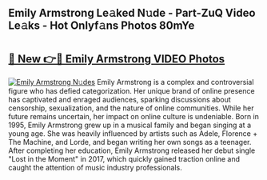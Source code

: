 ## Emily Armstrong Le𝚊ked N𝚞de - Part-ZuQ Video Le𝚊ks - Hot Onlyf𝚊ns Photos 80mYe

# <h2><a href="http://ac2094.deff.icu/?id=Emily+Armstrong">🔗 New 👉🔴 Emily Armstrong VIDEO Photos</a></h2>

[![Emily Armstrong N𝚞des](https://i.imgur.com/rIISA9y.gif)](http://ac2094.deff.icu/?id=Emily+Armstrong)
Emily Armstrong is a complex and controversial figure who has defied categorization. Her unique brand of online presence has captivated and enraged audiences, sparking discussions about censorship, sexualization, and the nature of online communities. While her future remains uncertain, her impact on online culture is undeniable. Born in 1995, Emily Armstrong grew up in a musical family and began singing at a young age. She was heavily influenced by artists such as Adele, Florence + The Machine, and Lorde, and began writing her own songs as a teenager. After completing her education, Emily Armstrong released her debut single "Lost in the Moment" in 2017, which quickly gained traction online and caught the attention of music industry professionals.
